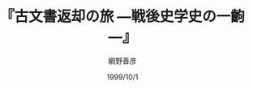 ---
title: "『古文書返却の旅 ―戦後史学史の一齣―』"
description: "日本には現在もなお、無尽蔵と言える古文書が未発見・未調査のまま眠っている。戦後の混乱期に、漁村文書を収集・整理し、資料館設立を夢見る壮大な計画があった。全国から大量の文書が借用されたものの、しかし、事業は打ち切りとなってしまう。後始末を託された著者は、40年の歳月をかけ、調査・返却を果たすが、その過程で、自らの民衆観・歴史観に大きな変更を迫られる。戦後歴史学を牽引した泰斗による史学史の貴重な一齣。"
date: 1999/10/1
draft: false
hideToc: false
enableToc: true
enableTocContent: false
author: "網野善彦"
tags: 
- 古文書
category: 
- 歴史学
series:
- 中公新書
- 早稲田大学必修基礎演習テキスト100(2020年度)
image: images/feature2/content.png
---